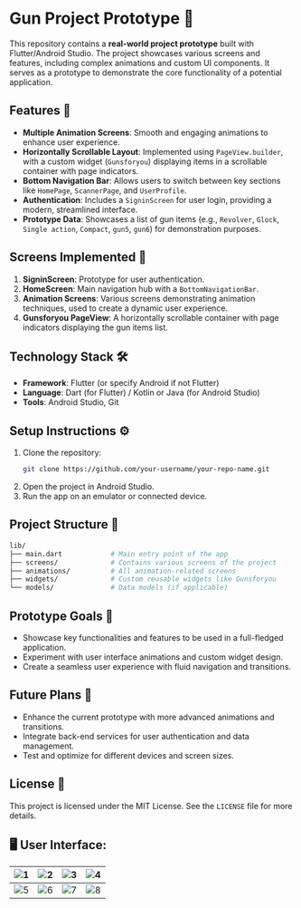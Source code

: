 # Gun Project Prototype 🔫

This repository contains a **real-world project prototype** built with Flutter/Android Studio. The project showcases various screens and features, including complex animations and custom UI components. It serves as a prototype to demonstrate the core functionality of a potential application.

## Features 🌟

- **Multiple Animation Screens**: Smooth and engaging animations to enhance user experience.
- **Horizontally Scrollable Layout**: Implemented using `PageView.builder`, with a custom widget (`Gunsforyou`) displaying items in a scrollable container with page indicators.
- **Bottom Navigation Bar**: Allows users to switch between key sections like `HomePage`, `ScannerPage`, and `UserProfile`.
- **Authentication**: Includes a `SigninScreen` for user login, providing a modern, streamlined interface.
- **Prototype Data**: Showcases a list of gun items (e.g., `Revolver`, `Glock`, `Single action`, `Compact`, `gun5`, `gun6`) for demonstration purposes.

## Screens Implemented 📱

1. **SigninScreen**: Prototype for user authentication.
2. **HomeScreen**: Main navigation hub with a `BottomNavigationBar`.
3. **Animation Screens**: Various screens demonstrating animation techniques, used to create a dynamic user experience.
4. **Gunsforyou PageView**: A horizontally scrollable container with page indicators displaying the gun items list.

## Technology Stack 🛠️

- **Framework**: Flutter (or specify Android if not Flutter)
- **Language**: Dart (for Flutter) / Kotlin or Java (for Android Studio)
- **Tools**: Android Studio, Git

## Setup Instructions ⚙️

1. Clone the repository:
   ```bash
   git clone https://github.com/your-username/your-repo-name.git
   ```
2. Open the project in Android Studio.
3. Run the app on an emulator or connected device.

## Project Structure 📂

```bash
lib/
├── main.dart            # Main entry point of the app
├── screens/             # Contains various screens of the project
├── animations/          # All animation-related screens
├── widgets/             # Custom reusable widgets like Gunsforyou
└── models/              # Data models (if applicable)
```

## Prototype Goals 🎯

- Showcase key functionalities and features to be used in a full-fledged application.
- Experiment with user interface animations and custom widget design.
- Create a seamless user experience with fluid navigation and transitions.

## Future Plans 🔮

- Enhance the current prototype with more advanced animations and transitions.
- Integrate back-end services for user authentication and data management.
- Test and optimize for different devices and screen sizes.

## License 📜

This project is licensed under the MIT License. See the `LICENSE` file for more details.

## 🖥️ User Interface:

| ![1](https://github.com/user-attachments/assets/11306057-306f-4033-a18d-b23127d48d70) | ![2](https://github.com/user-attachments/assets/4dc3e4b8-43cf-4156-bd0b-dcb60ddb9063) | ![3](https://github.com/user-attachments/assets/f6aab0de-95c7-41c1-8563-59038f68a2af) | ![4](https://github.com/user-attachments/assets/17c673dc-d2f0-4b58-a26d-0021fc0473cc) |
|:---:|:---:|:---:|:---:|
| ![5](https://github.com/user-attachments/assets/6f632e95-2ebb-4a90-a2ec-9ef03097be58) | ![6](https://github.com/user-attachments/assets/6a8b03dc-5454-46ce-bda2-2ccd7f90bba3) | ![7](https://github.com/user-attachments/assets/3a147df7-2952-4355-92fe-b0e20ae367f4) | ![8](https://github.com/user-attachments/assets/b62bf35e-2361-4a5b-af13-a63dd4128299) |
